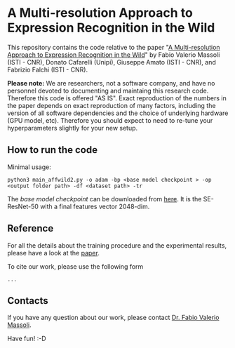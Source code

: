 # A Multi-resolution Approach to Expression Recognition in the Wild

This repository contains the code relative to the paper "[A Multi-resolution Approach to Expression Recognition in the Wild](...)"
by Fabio Valerio Massoli (ISTI - CNR), Donato Cafarelli (Unipi),  Giuseppe Amato (ISTI - CNR), and Fabrizio Falchi (ISTI - CNR).

**Please note:** 
We are researchers, not a software company, and have no personnel devoted to documenting and maintaing this research code. 
Therefore this code is offered "AS IS". Exact reproduction of the numbers in the paper depends on exact reproduction of many factors, 
including the version of all software dependencies and the choice of underlying hardware (GPU model, etc). Therefore you should expect
to need to re-tune your hyperparameters slightly for your new setup.


## How to run the code

Minimal usage:

```
python3 main_affwild2.py -o adam -bp <base model checkpoint > -op <output folder path> -df <dataset path> -tr
```

The *base model checkpoint* can be downloaded from [here](https://github.com/ox-vgg/vgg_face2). It is the SE-ResNet-50 with a final 
features vector 2048-dim.


## Reference
For all the details about the training procedure and the experimental results, 
please have a look at the [paper](...).

To cite our work, please use the following form

```
...
```

## Contacts
If you have any question about our work, please contact [Dr. Fabio Valerio Massoli](mailto:fabio.massoli@isti.cnr.it). 

Have fun! :-D
